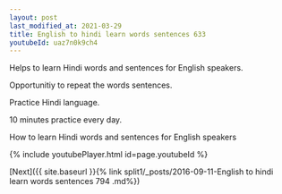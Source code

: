 ```yaml
---
layout: post
last_modified_at: 2021-03-29
title: English to hindi learn words sentences 633 
youtubeId: uaz7n0k9ch4
---
```

 
 
Helps to learn Hindi words and sentences for English speakers.

Opportunitiy to repeat the words sentences. 

Practice Hindi language. 
 
10 minutes practice every day. 
 
How to learn Hindi words and sentences for English speakers 
 
{% include youtubePlayer.html id=page.youtubeId %}
 
 
[Next]({{ site.baseurl }}{% link  split1/_posts/2016-09-11-English to hindi learn words sentences 794 .md%})
 
